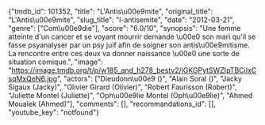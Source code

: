 {"tmdb_id": 101352, "title": "L'Antis\u00e9mite", "original_title": "L'Antis\u00e9mite", "slug_title": "l-antisemite", "date": "2012-03-21", "genre": ["Com\u00e9die"], "score": "6.0/10", "synopsis": "Une femme atteinte d'un cancer et se voyant mourrir demande \u00e0 son mari qu'il se fasse psyanalyser par un psy juif afin de soigner son antis\u00e9mitisme. La rencontre entre ces deux va donner naissance \u00e0 une sorte de situation comique.", "image": "https://image.tmdb.org/t/p/w185_and_h278_bestv2/jGKGPytSWZIpTBCiIxCsqMxQeN6.jpg", "actors": ["Dieudonn\u00e9 ()", "Alain Soral ()", "Jacky Sigaux (Jacky)", "Olivier Girard (Olivier)", "Robert Faurisson (Robert)", "Juliette Montel (Juliette)", "Oph\u00e9lie Montel (Oph\u00e9lie)", "Ahmed Moualek (Ahmed)"], "comments": [], "recommandations_id": [], "youtube_key": "notfound"}